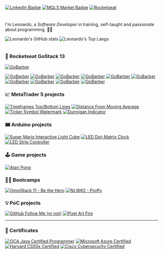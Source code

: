 [![LinkedIn Badge](https://img.shields.io/badge/-LinkedIn-blue?style=flat&logo=Linkedin&logoColor=white)][LinkedIn-Profile]
[![MQL5 Market Badge](https://img.shields.io/badge/-MQL5_Market-4a77b4?style=flat&logo=ubuntu&logoColor=white)][MQL5-Market]
[![Rocketseat](https://img.shields.io/badge/-🚀_Rocketseat-7159C1?style=flat)][Rocketseat-Profile]

# 

I'm Leonardo, a *Software Developer* in training, self-taught and passionate about programming. 👨‍💻

![Leonardo's GitHub stats][GitHub-Stats]
![Leonardo's Top Langs][GitHub-TopLang]

# 

### 🚀 Rocketseat GoStack 13

[![GoBarber](https://github-readme-stats.vercel.app/api/pin/?username=leonardosposina&theme=material-palenight&repo=gostack13-go-barber)](https://github.com/leonardosposina/gostack13-go-barber)

[![GoBarber](https://github-readme-stats.vercel.app/api/pin/?username=leonardosposina&theme=prussian&repo=gostack13-lv01-d01)](https://github.com/leonardosposina/gostack13-lv01-d01)
[![GoBarber](https://github-readme-stats.vercel.app/api/pin/?username=leonardosposina&theme=prussian&repo=gostack13-lv01-d02)](https://github.com/leonardosposina/gostack13-lv01-d02)
[![GoBarber](https://github-readme-stats.vercel.app/api/pin/?username=leonardosposina&theme=prussian&repo=gostack13-lv01-d03)](https://github.com/leonardosposina/gostack13-lv01-d03)
[![GoBarber](https://github-readme-stats.vercel.app/api/pin/?username=leonardosposina&theme=prussian&repo=gostack13-lv02-d01)](https://github.com/leonardosposina/gostack13-lv02-d01)
[![GoBarber](https://github-readme-stats.vercel.app/api/pin/?username=leonardosposina&theme=prussian&repo=gostack13-lv02-d02)](https://github.com/leonardosposina/gostack13-lv02-d02)
[![GoBarber](https://github-readme-stats.vercel.app/api/pin/?username=leonardosposina&theme=prussian&repo=gostack13-lv03-d01)](https://github.com/leonardosposina/gostack13-lv03-d01)
[![GoBarber](https://github-readme-stats.vercel.app/api/pin/?username=leonardosposina&theme=prussian&repo=gostack13-lv03-d02)](https://github.com/leonardosposina/gostack13-lv03-d02)
[![GoBarber](https://github-readme-stats.vercel.app/api/pin/?username=leonardosposina&theme=prussian&repo=gostack13-lv04-d01)](https://github.com/leonardosposina/gostack13-lv04-d01)
[![GoBarber](https://github-readme-stats.vercel.app/api/pin/?username=leonardosposina&theme=prussian&repo=gostack13-lv05-d01)](https://github.com/leonardosposina/gostack13-lv05-d01)
[![GoBarber](https://github-readme-stats.vercel.app/api/pin/?username=leonardosposina&theme=prussian&repo=gostack13-lv05-d02)](https://github.com/leonardosposina/gostack13-lv05-d02)

### 📈 MetaTrader 5 projects

[![Timeframes Top/Bottom Lines](https://github-readme-stats.vercel.app/api/pin/?username=leonardosposina&theme=prussian&repo=mt5-timeframes-top-bottom-lines)](https://github.com/leonardosposina/mt5-timeframes-top-bottom-lines)
[![Distance From Moving Average](https://github-readme-stats.vercel.app/api/pin/?username=leonardosposina&theme=prussian&repo=mt5-distance-from-moving-average)](https://github.com/leonardosposina/mt5-distance-from-moving-average)
[![Ticker Symbol Watermark](https://github-readme-stats.vercel.app/api/pin/?username=leonardosposina&theme=prussian&repo=mt5-ticker-symbol-watermark)](https://github.com/leonardosposina/mt5-ticker-symbol-watermark)
[![Dunnigan Indicator](https://github-readme-stats.vercel.app/api/pin/?username=leonardosposina&theme=prussian&repo=mt5-dunnigan-indicator)](https://github.com/leonardosposina/mt5-dunnigan-indicator)

### 📟 Arduino projects

[![Super Mario Interactive Light Cube](https://github-readme-stats.vercel.app/api/pin/?username=leonardosposina&theme=prussian&repo=super-mario-interactive-light-cube)](https://github.com/leonardosposina/super-mario-interactive-light-cube)
[![LED Dot-Matrix Clock](https://github-readme-stats.vercel.app/api/pin/?username=leonardosposina&theme=prussian&repo=arduino-led-dot-matrix-clock)](https://github.com/leonardosposina/arduino-led-dot-matrix-clock)
[![LED Strip Controller](https://github-readme-stats.vercel.app/api/pin/?username=leonardosposina&theme=prussian&repo=led-strip-controller)](https://github.com/leonardosposina/led-strip-controller)

### 🕹 Game projects

[![Atari Pong](https://github-readme-stats.vercel.app/api/pin/?username=leonardosposina&theme=prussian&repo=atari-pong)](https://github.com/leonardosposina/atari-pong)

### 👨‍💻️ Bootcamps

[![OmniStack 11 - Be the Hero](https://github-readme-stats.vercel.app/api/pin/?username=leonardosposina&theme=prussian&repo=omnistack11-be-the-hero)](https://github.com/leonardosposina/omnistack11-be-the-hero)
[![NLW#2 - Proffy](https://github-readme-stats.vercel.app/api/pin/?username=leonardosposina&theme=prussian&repo=next-level-week-2-proffy)](https://github.com/leonardosposina/next-level-week-2-proffy)

### 💡 PoC projects

[![GitHub Follow Me (or not)](https://github-readme-stats.vercel.app/api/pin/?username=leonardosposina&theme=prussian&repo=github-follow-me-or-not)](https://github.com/leonardosposina/github-follow-me-or-not)
[![Pixel Art Fire](https://github-readme-stats.vercel.app/api/pin/?username=leonardosposina&theme=prussian&repo=pixel-art-fire)](https://github.com/leonardosposina/pixel-art-fire)

---

### 📑 Certificates

[![OCA Java Certified Programmer](https://img.shields.io/badge/-Java_Certified_Programmer-007396?style=flat&logo=java&logoColor=white)](https://www.youracclaim.com/badges/7e014966-8a34-4dd2-8189-71a806dd231b)
[![Microsoft Azure Certified](https://img.shields.io/badge/-Microsoft_Azure_Certified-0089D6?style=flat&logo=microsoft-azure&logoColor=white)](https://www.youracclaim.com/badges/6314f5e6-d1fa-4ee7-8126-388099024978)
[![Harvard CS50x Certified](https://img.shields.io/badge/-Harvard_CS50x_Certified-a71431?style=flat&logo=google-scholar&logoColor=white)](https://certificates.cs50.io/3450ca4d-889b-4207-b86d-9304e1e4bc16)
[![Cisco Cybersecurity Certified](https://img.shields.io/badge/-Cisco_Cybersecurity_Certified-1BA0D7?style=flat&logo=cisco&logoColor=white)](https://www.youracclaim.com/badges/33280f6a-8896-4f34-9f2f-5c3fbb7187b7)

[LinkedIn-Profile]: https://www.linkedin.com/in/leonardosposina/
[MQL5-Market]: https://www.mql5.com/en/users/leonardo_splinter/seller
[Rocketseat-Profile]: https://app.rocketseat.com.br/me/leonardo-sposina

[GitHub-Stats]: https://github-readme-stats.vercel.app/api?username=leonardosposina&theme=prussian&show_icons=true&count_private=true
[GitHub-TopLang]: https://github-readme-stats.vercel.app/api/top-langs/?username=leonardosposina&theme=prussian&langs_count=10&layout=compact
